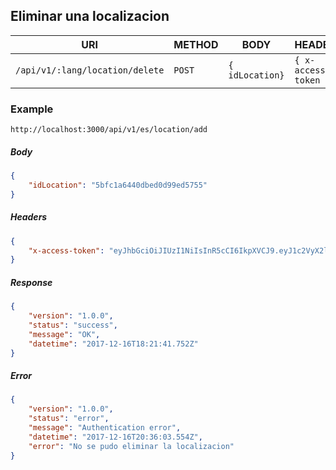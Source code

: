 
## Eliminar una localizacion

| URI                         | METHOD | BODY                       | HEADERS|
| --------------------------- | ------ | -------------------------- |--------|
| `/api/v1/:lang/location/delete` | `POST` | `{ idLocation}`     |`{ x-access-token }`|

### Example

`http://localhost:3000/api/v1/es/location/add`

##### Body

```json
{
    "idLocation": "5bfc1a6440dbed0d99ed5755"
}
```
##### Headers

```json
{
    "x-access-token": "eyJhbGciOiJIUzI1NiIsInR5cCI6IkpXVCJ9.eyJ1c2VyX2lkIjoiNWEzNTdlMzQzZmIxN2JmM2Q4NDBmYjlkIiwiaWF0IjoxNTEzNDU1NzI2LCJleHAiOjE1MTM2Mjg1MjZ9.G40iThNnq63TkZkOwG8M14yjTUow7U4ys52hRuS2VE4",
}
```

##### Response

```json
{
    "version": "1.0.0",
    "status": "success",
    "message": "OK",
    "datetime": "2017-12-16T18:21:41.752Z"
}
```

##### Error

```json
{
    "version": "1.0.0",
    "status": "error",
    "message": "Authentication error",
    "datetime": "2017-12-16T20:36:03.554Z",
    "error": "No se pudo eliminar la localizacion"
}
```